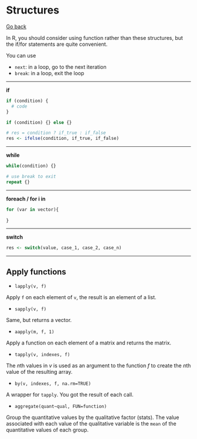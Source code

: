 # Structures

[Go back](../index.md)

In R, you should consider using function rather than these structures, but the if/for statements are quite convenient.

You can use

* `next`: in a loop, go to the next iteration
* `break`: in a loop, exit the loop

<hr class="sl">

**if**

```r
if (condition) {
  # code
}

if (condition) {} else {}

# res = condition ? if_true : if_false
res <- ifelse(condition, if_true, if_false)
```

<hr class="sr">

**while**

```r
while(condition) {}

# use break to exit
repeat {}
```

<hr class="sl">

**foreach / for i in**

```r
for (var in vector){
  
}
```


<hr class="sr"> 

**switch**

```r
res <- switch(value, case_1, case_2, case_n)
```

<hr class="sl"> 

## Apply functions

* `lapply(v, f)`

Apply `f` on each element of `v`, the result is an element of a list.

* `sapply(v, f)`

Same, but returns a vector.

* `aapply(m, f, 1)`

Apply a function on each element of a matrix and returns the matrix.

* `tapply(v, indexes, f)`

The $n$th values in $v$ is used as an argument to the function $f$ to create the $n$th value of the resulting array.

* `by(v, indexes, f, na.rm=TRUE)`

A wrapper for `tapply`. You got the result of each call.

* `aggregate(quant~qual, FUN=function)`

Group the quantitative values by the qualitative factor (stats). The value associated with each value of the qualitative variable is the `mean` of the quantitative values of each group. 